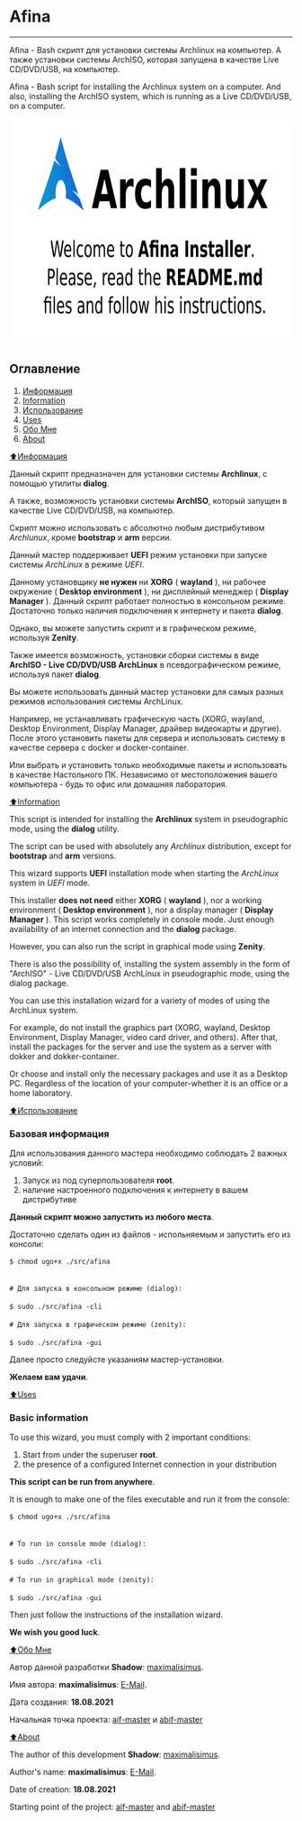 # Afina

****************************

Afina - Bash скрипт для установки системы Archlinux на компьютер. 
А также установки системы ArchISO, которая запущена в качестве Live CD/DVD/USB, на компьютер.

Afina - Bash script for installing the Archlinux system on a computer. 
And also, installing the ArchISO system, which is running as a Live CD/DVD/USB, on a computer.

<img src="https://raw.githubusercontent.com/maximalisimus/afina/main/image/afina_1280x640.png"  height="400">

## Оглавление

1. [Информация](#Информация)
2. [Information](#Information)
4. [Использование](#Использование)
5. [Uses](#Uses)
6. [Обо Мне](#aboutrus)
7. [About](#abouten)

[:arrow_up:Информация](#Информация)

Данный скрипт предназначен для установки системы **Archlinux**, 
с помощью утилиты **dialog**.

А также, возможность установки системы **ArchISO**, который запущен в качестве Live CD/DVD/USB, на компьютер.

Скрипт можно использовать с абсолютно любым дистрибутивом *Archlunux*, кроме **bootstrap** и **arm** версии. 

Данный мастер поддерживает **UEFI** режим установки при запуске системы *ArchLinux* в режиме *UEFI*.

Данному установщику **не нужен** ни **XORG** ( **wayland** ), ни рабочее окружение ( **Desktop environment** ), ни дисплейный менеджер 
( **Display Manager** ). Данный скрипт работает полностью в консольном режиме. Достаточно только 
наличия подключения к интернету и пакета **dialog**. 

Однако, вы можете запустить скрипт и в графическом режиме, используя **Zenity**.

Также имеется возможность, установки сборки системы в виде **ArchISO - 
Live CD/DVD/USB ArchLinux** в псевдографическом режиме, используя пакет **dialog**.

Вы можете использовать данный мастер установки для самых разных режимов использования системы ArchLinux.

Например, не устанавливать графическую часть (XORG, wayland, Desktop Environment, Display Manager, драйвер видеокарты и другие). 
После этого установить пакеты для сервера и использовать систему в качестве сервера с docker и docker-container.

Или выбрать и установить только необходимые пакеты и использовать в качестве Настольного ПК.
Независимо от местоположения вашего компьютера - будь то офис или домашняя лаборатория.

[:arrow_up:Information](#Information)

This script is intended for installing the **Archlinux** system in pseudographic mode, 
using the **dialog** utility.

The script can be used with absolutely any *Archlinux* distribution, except for 
**bootstrap** and **arm** versions.

This wizard supports **UEFI** installation mode when starting the *ArchLinux* system in *UEFI* mode.

This installer **does not need** either **XORG** ( **wayland** ), nor a working environment 
( **Desktop environment** ), nor a display manager ( **Display Manager** ). 
This script works completely in console mode. Just enough availability of an 
internet connection and the **dialog** package.

However, you can also run the script in graphical mode using **Zenity**.

There is also the possibility of, installing the system assembly in the form of "ArchISO" -
Live CD/DVD/USB ArchLinux in pseudographic mode, using the dialog package.

You can use this installation wizard for a variety of modes of using the ArchLinux system.

For example, do not install the graphics part (XORG, wayland, Desktop Environment, Display Manager, video card driver, and others).
After that, install the packages for the server and use the system as a server with dokker and dokker-container.

Or choose and install only the necessary packages and use it as a Desktop PC.
Regardless of the location of your computer-whether it is an office or a home laboratory.

[:arrow_up:Использование](#Использование)

### Базовая информация

Для использования данного мастера необходимо соблюдать 2 важных условий:

1. Запуск из под суперпользователя **root**.
2. наличие настроенного подключения к интернету в вашем дистрибутиве

**Данный скрипт можно запустить из любого места**.
 
Достаточно сделать один из файлов - испольняемым и запустить его из консоли:

```
$ chmod ugo+x ./src/afina


# Для запуска в консольном режиме (dialog):

$ sudo ./src/afina -cli

# Для запуска в графическом режиме (zenity):

$ sudo ./src/afina -gui
```

Далее просто следуйсте указаниям мастер-установки.

**Желаем вам удачи**.

[:arrow_up:Uses](#Uses)

### Basic information

To use this wizard, you must comply with 2 important conditions:

1. Start from under the superuser **root**.
2. the presence of a configured Internet connection in your distribution

**This script can be run from anywhere**.

It is enough to make one of the files executable and run it from the console:

```
$ chmod ugo+x ./src/afina


# To run in console mode (dialog):

$ sudo ./src/afina -cli

# To run in graphical mode (zenity):

$ sudo ./src/afina -gui
```

Then just follow the instructions of the installation wizard.

**We wish you good luck**.

[:arrow_up:Обо Мне](#aboutrus)

Автор данной разработки **Shadow**: [maximalisimus](https://github.com/maximalisimus).

Имя автора: **maximalisimus**: [E-Mail](mailto:maximalis171091@yandex.ru).

Дата создания: **18.08.2021**

Начальная точка проекта: [aif-master](https://github.com/maximalisimus/aif-master) и [abif-master](https://github.com/maximalisimus/abif-master)

[:arrow_up:About](#abouten)

The author of this development **Shadow**: [maximalisimus](https://github.com/maximalisimus).

Author's name: **maximalisimus**: [E-Mail](mailto:maximalis171091@yandex.ru).

Date of creation: **18.08.2021**

Starting point of the project: [aif-master](https://github.com/maximalisimus/aif-master) and [abif-master](https://github.com/maximalisimus/abif-master)


